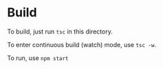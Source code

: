 # Build

To build, just run `tsc` in this directory.

To enter continuous build (watch) mode, use `tsc -w`.

To run, use `npm start`
